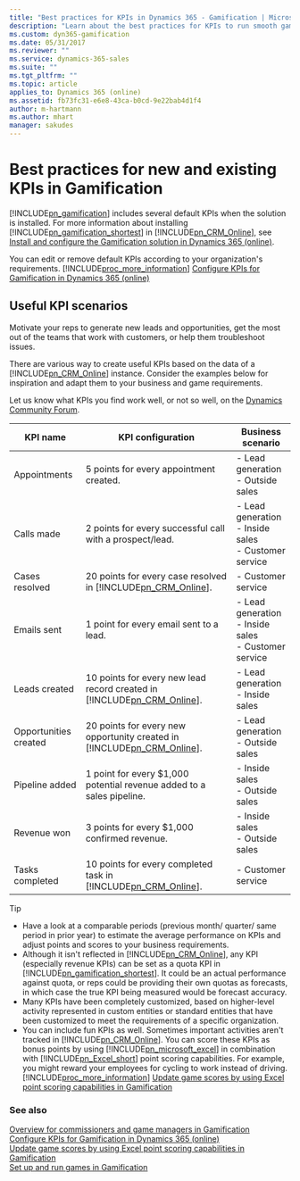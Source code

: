 ```yaml
---
title: "Best practices for KPIs in Dynamics 365 - Gamification | Microsoft Docs"
description: "Learn about the best practices for KPIs to run smooth games in Dynamics 365 – Gamification while providing visibility and transparency to players and fans."
ms.custom: dyn365-gamification
ms.date: 05/31/2017
ms.reviewer: ""
ms.service: dynamics-365-sales
ms.suite: ""
ms.tgt_pltfrm: ""
ms.topic: article
applies_to: Dynamics 365 (online)
ms.assetid: fb73fc31-e6e8-43ca-b0cd-9e22bab4d1f4
author: m-hartmann
ms.author: mhart
manager: sakudes
---
```

# Best practices for new and existing KPIs in Gamification

[!INCLUDE[pn_gamification](../includes/pn-gamification.md)] includes several default KPIs when the solution is installed. For more information about installing [!INCLUDE[pn_gamification_shortest](../includes/pn-gamification-shortest.md)] in [!INCLUDE[pn_CRM_Online](../includes/pn-crm-online.md)], see [Install and configure the Gamification solution in Dynamics 365 (online)](manage-gamification-in-dynamics-365-online.md).

You can edit or remove default KPIs according to your organization's requirements. [!INCLUDE[proc_more_information](../includes/proc-more-information-md.md)] [Configure KPIs for Gamification in Dynamics 365 (online)](configure-kpis.md)

## Useful KPI scenarios

Motivate your reps to generate new leads and opportunities, get the most out of the teams that work with customers, or help them troubleshoot issues.

There are various way to create useful KPIs based on the data of a [!INCLUDE[pn_CRM_Online](../includes/pn-crm-online.md)] instance. Consider the examples below for inspiration and adapt them to your business and game requirements.

Let us know what KPIs you find work well, or not so well, on the [Dynamics Community Forum](http://go.microsoft.com/fwlink/p/?LinkId=825550).

|KPI name|KPI configuration|Business scenario|  
|--------------|-----------------------|-----------------------|  
|Appointments|5 points for every appointment created.|-   Lead generation<br />-   Outside sales|  
|Calls made|2 points for every successful call with a prospect/lead.|-   Lead generation<br />-   Inside sales<br />-   Customer service|  
|Cases resolved|20 points for every case resolved in [!INCLUDE[pn_CRM_Online](../includes/pn-crm-online.md)].|-   Customer service|  
|Emails sent|1 point for every email sent to a lead.|-   Lead generation<br />-   Inside sales<br />-   Customer service|  
|Leads created|10 points for every new lead record created in [!INCLUDE[pn_CRM_Online](../includes/pn-crm-online.md)].|-   Lead generation<br />-   Inside sales|  
|Opportunities created|20 points for every new opportunity created  in [!INCLUDE[pn_CRM_Online](../includes/pn-crm-online.md)].|-   Lead generation<br />-   Outside sales|  
|Pipeline added|1 point for every $1,000 potential revenue added to a sales pipeline.|-   Inside sales<br />-   Outside sales|  
|Revenue won|3 points for every $1,000 confirmed revenue.|-   Inside sales<br />-   Outside sales|  
|Tasks completed|10 points for every completed task in [!INCLUDE[pn_CRM_Online](../includes/pn-crm-online.md)].|-   Customer service|  

> [!TIP]
> - Have a  look at a comparable periods (previous month/ quarter/ same period in prior year) to estimate the average performance on KPIs and adjust points and scores to your business requirements.
> - Although it isn't reflected in [!INCLUDE[pn_CRM_Online](../includes/pn-crm-online.md)], any KPI (especially revenue KPIs) can be set as a quota KPI in [!INCLUDE[pn_gamification_shortest](../includes/pn-gamification-shortest.md)]. It could be an actual performance against quota, or reps could be providing their own quotas as forecasts, in which case the true KPI being measured would be forecast accuracy.
> - Many KPIs have been completely customized, based on higher-level activity represented in custom entities or standard entities that have been customized to meet the requirements of a specific organization.
> - You can include fun KPIs as well. Sometimes important activities aren't tracked in [!INCLUDE[pn_CRM_Online](../includes/pn-crm-online.md)]. You can score these KPIs as bonus points by using [!INCLUDE[pn_microsoft_excel](../includes/pn-microsoft-excel.md)] in combination with [!INCLUDE[pn_Excel_short](../includes/pn-excel-short.md)] point scoring capabilities. For example, you might reward your employees for cycling to work instead of driving. [!INCLUDE[proc_more_information](../includes/proc-more-information-md.md)] [Update game scores by using Excel point scoring capabilities in Gamification](update-scores-using-excel-point-scoring.md)  

### See also

 [Overview for commissioners and game managers in Gamification](for-commissioners-game-managers.md)  
 [Configure KPIs for Gamification in Dynamics 365 (online)](configure-kpis.md)  
 [Update game scores by using Excel point scoring capabilities in Gamification](update-scores-using-excel-point-scoring.md)  
 [Set up and run games in Gamification](run-games.md)
